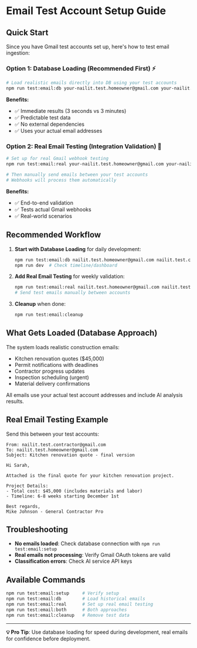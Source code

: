 # Email Test Account Setup Guide

## Quick Start

Since you have Gmail test accounts set up, here's how to test email ingestion:

### Option 1: Database Loading (Recommended First) ⚡
```bash
# Load realistic emails directly into DB using your test accounts
npm run test:email:db your-nailit.test.homeowner@gmail.com your-nailit.test.contractor@gmail.com
```

**Benefits:**
- ✅ Immediate results (3 seconds vs 3 minutes)
- ✅ Predictable test data
- ✅ No external dependencies
- ✅ Uses your actual email addresses

### Option 2: Real Email Testing (Integration Validation) 📧
```bash
# Set up for real Gmail webhook testing
npm run test:email:real your-nailit.test.homeowner@gmail.com your-nailit.test.contractor@gmail.com

# Then manually send emails between your test accounts
# Webhooks will process them automatically
```

**Benefits:**
- ✅ End-to-end validation
- ✅ Tests actual Gmail webhooks
- ✅ Real-world scenarios

## Recommended Workflow

1. **Start with Database Loading** for daily development:
   ```bash
   npm run test:email:db nailit.test.homeowner@gmail.com nailit.test.contractor@gmail.com
   npm run dev  # Check timeline/dashboard
   ```

2. **Add Real Email Testing** for weekly validation:
   ```bash
   npm run test:email:real nailit.test.homeowner@gmail.com nailit.test.contractor@gmail.com
   # Send test emails manually between accounts
   ```

3. **Cleanup** when done:
   ```bash
   npm run test:email:cleanup
   ```

## What Gets Loaded (Database Approach)

The system loads realistic construction emails:
- Kitchen renovation quotes ($45,000)
- Permit notifications with deadlines
- Contractor progress updates
- Inspection scheduling (urgent)
- Material delivery confirmations

All emails use your actual test account addresses and include AI analysis results.

## Real Email Testing Example

Send this between your test accounts:
```
From: nailit.test.contractor@gmail.com
To: nailit.test.homeowner@gmail.com
Subject: Kitchen renovation quote - final version

Hi Sarah,

Attached is the final quote for your kitchen renovation project.

Project Details:
- Total cost: $45,000 (includes materials and labor)
- Timeline: 6-8 weeks starting December 1st

Best regards,
Mike Johnson - General Contractor Pro
```

## Troubleshooting

- **No emails loaded**: Check database connection with `npm run test:email:setup`
- **Real emails not processing**: Verify Gmail OAuth tokens are valid
- **Classification errors**: Check AI service API keys

## Available Commands

```bash
npm run test:email:setup     # Verify setup
npm run test:email:db        # Load historical emails  
npm run test:email:real      # Set up real email testing
npm run test:email:both      # Both approaches
npm run test:email:cleanup   # Remove test data
```

---

**💡 Pro Tip**: Use database loading for speed during development, real emails for confidence before deployment.